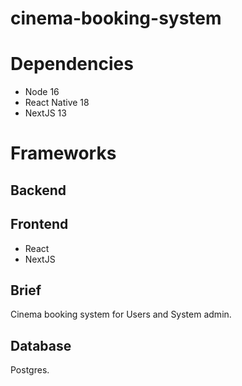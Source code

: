 # cinema-booking-system

# Dependencies

- Node 16
- React Native 18
- NextJS 13

# Frameworks

## Backend

## Frontend

- React
- NextJS

## Brief

Cinema booking system for Users and System admin.

## Database

Postgres.
